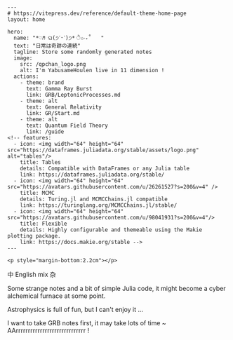 ```@raw html
---
# https://vitepress.dev/reference/default-theme-home-page
layout: home

hero:
  name: "*♡♬ ଘ(੭ˊᵕˋ)੭* ੈ✩‧₊˚   "
  text: "日常は奇跡の連続"
  tagline: Store some randomly generated notes
  image:
    src: /qpchan_logo.png
    alt: I'm YabusameHoulen live in 11 dimension !
  actions:
    - theme: brand
      text: Gamma Ray Burst
      link: GRB/LeptonicProcesses.md
    - theme: alt
      text: General Relativity
      link: GR/Start.md
    - theme: alt
      text: Quantum Field Theory
      link: /guide
<!-- features:
  - icon: <img width="64" height="64" src="https://dataframes.juliadata.org/stable/assets/logo.png" alt="tables"/>
    title: Tables
    details: Compatible with DataFrames or any Julia table
    link: https://dataframes.juliadata.org/stable/
  - icon: <img width="64" height="64" src="https://avatars.githubusercontent.com/u/26261527?s=200&v=4" />
    title: MCMC
    details: Turing.jl and MCMCChains.jl compatible
    link: https://turinglang.org/MCMCChains.jl/stable/
  - icon: <img width="64" height="64" src="https://avatars.githubusercontent.com/u/98041931?s=200&v=4"/>
    title: Flexible
    details: Highly configurable and themeable using the Makie plotting package.
    link: https://docs.makie.org/stable -->
---
```

```@raw html
<p style="margin-bottom:2.2cm"></p>
```

中 English mix 杂

Some strange notes and a bit of simple Julia code, it might become a cyber alchemical furnace at some point.

Astrophysics is full of fun, but I can't enjoy it ... 

I want to take GRB notes first, it may take lots of time ~ AArrrrrrrrrrrrrrrrrrrrrrrrrrrrr !